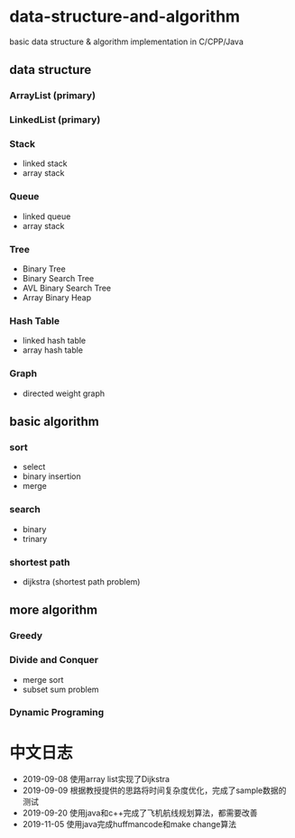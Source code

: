 # data-structure-and-algorithm
basic data structure &amp; algorithm implementation in C/CPP/Java
## data structure
### ArrayList (primary)
### LinkedList (primary)
### Stack
- linked stack
- array stack
### Queue
- linked queue
- array stack
### Tree
- Binary Tree
- Binary Search Tree
- AVL Binary Search Tree
- Array Binary Heap
### Hash Table
- linked hash table
- array hash table
### Graph
- directed weight graph
## basic algorithm
### sort
- select
- binary insertion
- merge
### search
- binary
- trinary
### shortest path
- dijkstra (shortest path problem)
## more algorithm
### Greedy
### Divide and Conquer
- merge sort
- subset sum problem
### Dynamic Programing
# 中文日志
- 2019-09-08	使用array list实现了Dijkstra
- 2019-09-09	根据教授提供的思路将时间复杂度优化，完成了sample数据的测试
- 2019-09-20  使用java和c++完成了飞机航线规划算法，都需要改善
- 2019-11-05  使用java完成huffmancode和make change算法